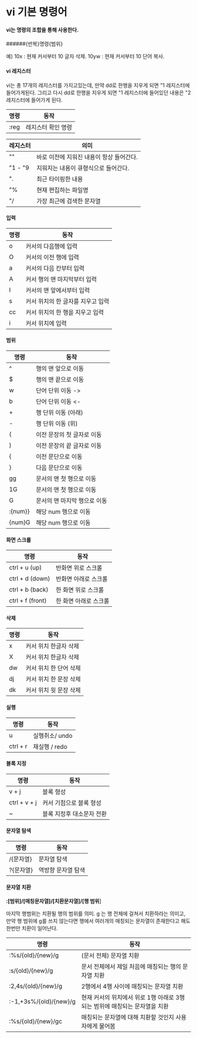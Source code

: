 # vi 기본 명령어

#### vi는 명령의 조합을 통해 사용한다.
######{반복}명령{범위}

예) 10x : 현재 커서부터 10 글자 삭제.
	10yw : 현재 커서부터 10 단어 복사.

#### vi 레지스터
vi는 총 17개의 레지스터를 가지고있는데, 만약 dd로 한행을 지우게 되면 "1 레지스터에 들어가게된다.
그리고 다시 dd로 한행을 지우게 되면 "1 레지스터에 들어있던 내용은 "2 레지스터에 들어가게 된다.

명령 | 동작
-----|-----
:reg | 레지스터 확인 명령

레지스터 | 의미
---------|--------
"" | 바로 이전에 지워진 내용이 항상 들어간다.
"1 - "9 |  지워지는 내용이 큐형식으로 들어간다.
". | 최근 타이핑한 내용
"% | 현재 편집하는 파일명
"/ | 가장 최근에 검색한 문자열

#### 입력
명령 | 동작
-----|-----
o | 커서의 다음행에 입력
O | 커서의 이전 행에 입력
a | 커서의 다음 칸부터 입력
A | 커서 행의 맨 마지막부터 입력
I | 커서의 맨 앞에서부터 입력
s | 커서 위치의 한 글자를 지우고 입력
cc | 커서 위치의 한 행을 지우고 입력
i | 커서 위치에 입력

#### 범위
명령 | 동작
-----|-----
^ | 행의 맨 앞으로 이동
$ | 행의 맨 끝으로 이동
w | 단어 단위 이동 -> 
b | 단어 단위 이동 <-
+ | 행 단위 이동 (아래)
- | 행 단위 이동 (위)
( | 이전 문장의 첫 글자로 이동
) | 이전 문장의 끝 글자로 이동
{ | 이전 문단으로 이동
} | 다음 문단으로 이동
gg | 문서의 맨 첫 행으로 이동
1G | 문서의 맨 첫 행으로 이동
G | 문서의 맨 마지막 행으로 이동
:{num}} | 해당 num 행으로 이동
{num}G | 해당 num 행으로 이동


#### 화면 스크롤

명령 | 동작
-----|-----
ctrl + u (up) | 반화면 위로  스크롤
ctrl + d (down)| 반화면 아래로 스크롤
ctrl + b (back) | 한 화면 위로 스크롤
ctrl + f (front) | 한 화면 아래로 스크롤

#### 삭제

명령 | 동작
-----|-----
x | 커서 위치 한글자 삭제
X | 커서 위치 한글자 삭제
dw | 커서 위치 한 단어 삭제
dj | 커서 위치 한 문장 삭제
dk | 커서 위치 윗 문장 삭제


#### 실행

명령 | 동작
-----|-----
u | 실행취소/ undo
ctrl + r | 재실행 / redo

#### 블록 지정

명령 | 동작
-----|-----
v + j | 블록 형성
ctrl + v + j | 커서 기점으로 블록 형성
~ | 블록 지정후 대소문자 전환

#### 문자열 탐색
명령 | 동작
-----|-----
/{문자열} | 문자열 탐색
?{문자열} | 역방향 문자열 탐색

#### 문자열 치환

__:[범위]/[매칭문자열]/[치환문자열]/[행 범위__]

마지막 행범위는 치환될 행의 범위를 의미. g 는 행 전체에 걸쳐서 치환하라는 의미고, 만약 행 범위에 g를 쓰지 않는다면 행에서 여러개의 매칭되는 문자열이 존재한다고 해도 한번만 치환이 일어난다.

명령 | 동작
-----|-----
:%s/{old}/{new}/g | (문서 전체)  문자열 치환
:s/{old}/{new}/g | 문서 전체에서 제일 처음에 매칭되는 행의 문자열 치환
:2,4s/{old}/{new}/g | 2행에서 4행 사이에 매칭되는 문자열 치환
:-1,+3s%/{old}/{new}/g | 현재 커서의 위치에서 위로 1행 아래로 3행되는 범위에 매칭되는 문자열을 치환 
:%s/{old}/{new}/gc | 매칭되는 문자열에 대해 치환할 것인지 사용자에게 물어봄
